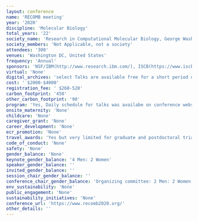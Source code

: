 ```yaml
---
layout: conference 
name: 'RECOMB meeting'
year: '2020'
discipline: 'Molecular Biology'
total_years: '22'
society_name: 'Research in Computational Molecular Biology, George Washington University in partnership with Cell systems'
society_members: 'Not Applicable, not a society'
attendees: '300'
venues: 'Washington DC, United States'
frequency: 'Annual'
sponsors: 'NSF/IBM(http://www.research.ibm.com/), ISCB(https://www.iscb.org/), Akamai(https://www.akamai.com/), Natera(https://www.natera.com/), Journal of Computational Biology(https://home.liebertpub.com/publications/journal-of-computational-biology/31//overview), Springer(https://www.springer.com/gp), Computationa (MDPI)(https://www.mdpi.com/journal/computation), The George Washington University(https://www.gwu.edu/), Computational Biology Institute(https://cbi.gwu.edu/)'
virtual: 'None'
digital_archives: 'select Talks are available free for a short period of time only archived: Free access to RECOMB proceedings is provided from April 29 until May 29 courtesy of Springer. Slides were only available from two panel sessions.'
cost: ' $2000-$4000'
registration_fee: ' $260-520'
carbon_footprint: '450'
other_carbon_footprint: '90'
program: 'Yes, Daily schedule for talks was availabe on conference website, Mobile App and .pdf program booklet was also available online.'
onsite_maternity: 'None'
childcare: 'None'
caregiver_grant: 'None'
career_development: 'None'
ecr_promotion: 'None'
travel_awards: 'Yes but very limited for graduate and postdoctoral trianees. RECOMB awarded student travel fellowships with preference for accepted paper authors. 6 were awarded by ISCB and 15 were awarded by NSF.'
code_of_conduct: 'None'
safety: 'None'
gender_balance: 'None'
keynote_gender_balance: '4 Men: 2 Women'
speaker_gender_balance: ''
invited_gender_balance: ''
session_chair_gender_balance: ''
conference_chair_gender_balance: 'Organizing committee: 2 Men: 2 Women, Program committee: Men: Women'
env_sustainability: 'None'
public_engagement: 'None'
sustainability_initiatives: 'None'
conference_url: 'https://www.recomb2020.org/'
other_details: ''
---
```


